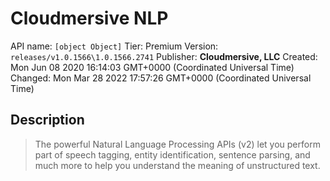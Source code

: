 # Cloudmersive NLP
API name: `[object Object]`
Tier: Premium
Version: `releases/v1.0.1566\1.0.1566.2741`
Publisher: **Cloudmersive, LLC**
Created: Mon Jun 08 2020 16:14:03 GMT+0000 (Coordinated Universal Time)
Changed: Mon Mar 28 2022 17:57:26 GMT+0000 (Coordinated Universal Time)

## Description
> The powerful Natural Language Processing APIs (v2) let you perform part of speech tagging, entity identification, sentence parsing, and much more to help you understand the meaning of unstructured text.
